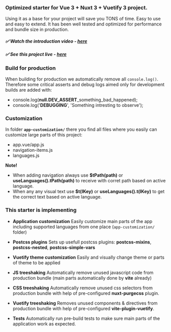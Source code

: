 ### Optimized starter for Vue 3 + Nuxt 3 + Vuetify 3 project.
Using it as a base for your project will save you TONS of time. Easy to use and easy to extend. It has been well tested and optimized for performance and bundle size in production.

##### ✅ Watch the introduction video - [here](#TODO)
##### ✅ See this project live - [here](#TODO)

### Build for production
When building for production we automatically remove all `console.log()`. 
Therefore some critical asserts and debug logs aimed only for development builds are added with:
- console.log(**null.DEV_ASSERT**_something_bad_happened);
- console.log('**DEBUGGING**', 'Something intresting to observe');

### Customization
In folder **`app-customization/`** there you find all files where you easily can customize large parts of this project:
- app.vue/app.js
- navigation-items.js
- languages.js

**Note!**
- When adding navigation always use **$tPath(path)** or **useLanguages().tPath(path)** to receive with corret path based  on active language.
- When any any visual text use **$t(lKey)** or **useLanguages().t(lKey)** to get the correct text based on active language.

### This starter is implementing
- **Application customization**
  Easily customize main parts of the app including supported languages from one place (`app-customization/` folder)
  
- **Postcss plugins**
  Sets up usefull postcss plugins: **postcss-mixins**, **postcss-nested**, **postcss-simple-vars**
  
- **Vuetify theme customization**
  Easily and visually change theme or parts of theme to be applied 

- **JS treeshaking**
  Automatically remove unused javascript code from production bundle (main parts automatically done by **vite** already)
  
- **CSS treeshaking**
  Automatically remove unused css selectors from production bundle with help of pre-configured **nuxt-purgecss** plugin.
  
- **Vuetify treeshaking**
  Removes unused components & directives from production bundle with help of pre-configured **vite-plugin-vuetify**. 

 - **Tests** 
  Automatically run pre-build tests to make sure main parts of the application work as expected.
  